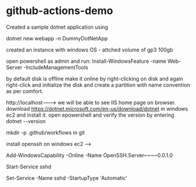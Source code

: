 # github-actions-demo


Created a sample dotnet application using 

dotnet new webapp -n DummyDotNetApp

created an instance with windows OS - attched volume of gp3 100gb

open powershell as admin and run:  Install-WindowsFeature -name Web-Server -IncludeManagementTools

by default disk is offline make it online by right-clicking on disk and again right-click and initialize the disk and create a partition with name convention as per comfort.


http://localhost---> we will be able to see IIS home page on browser. download https://dotnet.microsoft.com/en-us/download/dotnet in windows ec2 and install it. open epowershell and verify the version by entering dotnet --version

mkdir -p .github/workflows in git

install openssh on windows ec2 --> 

Add-WindowsCapability -Online -Name OpenSSH.Server~~~~0.0.1.0

Start-Service sshd

Set-Service -Name sshd -StartupType 'Automatic'


